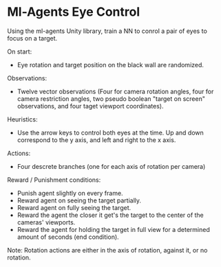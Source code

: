 # Ml-Agents Eye Control
 Using the ml-agents Unity library, train a NN to conrol a pair of eyes to focus on a target.

 On start:
  - Eye rotation and target position on the black wall are randomized.

 Observations:
 - Twelve vector observations (Four for camera rotation angles, four for camera restriction angles, two pseudo boolean "target on screen" observations, and four taget viewport coordinates).

 Heuristics:
  - Use the arrow keys to control both eyes at the time.
  Up and down correspond to the y axis, and left and right to the x axis.

 Actions:
  - Four descrete branches (one for each axis of rotation per camera)

 Reward / Punishment conditions:
  - Punish agent slightly on every frame.
  - Reward agent on seeing the target partially.
  - Reward agent on fully seeing the target.
  - Reward the agent the closer it get's the target to the center of the cameras' viewports.
  - Reward the agent for holding the target in full view for a determined amount of seconds (end condition).

 Note: Rotation actions are either in the axis of rotation, against it, or no rotation.
